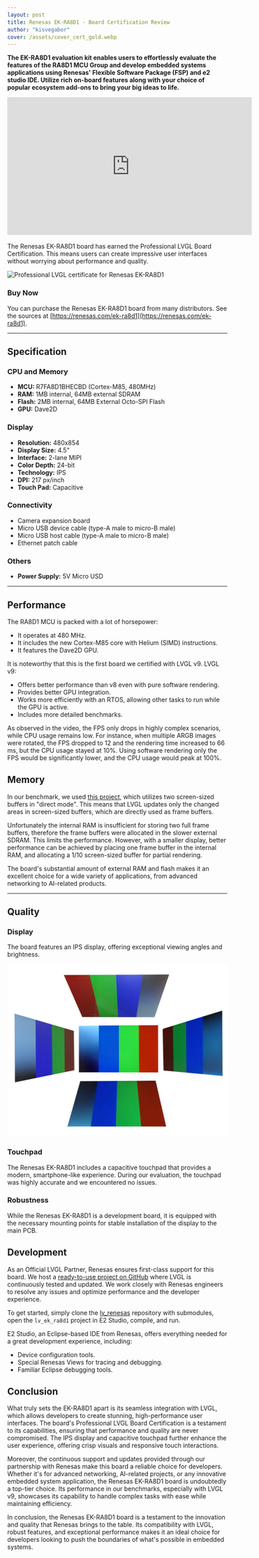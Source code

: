 ```yaml
---
layout: post
title: Renesas EK-RA8D1 - Board Certification Review
author: "kisvegabor"
cover: /assets/cover_cert_gold.webp
---
```


**The EK-RA8D1 evaluation kit enables users to effortlessly evaluate the features of the RA8D1 MCU Group and develop embedded systems applications using Renesas' Flexible Software Package (FSP) and e2 studio IDE. Utilize rich on-board features along with your choice of popular ecosystem add-ons to bring your big ideas to life.**

<iframe width="560" height="315" src="https://www.youtube.com/embed/LHPIqBV_MGA" title="YouTube video player" frameborder="0" allow="accelerometer; autoplay; clipboard-write; encrypted-media; gyroscope; picture-in-picture; web-share" allowfullscreen></iframe>

The Renesas EK-RA8D1 board has earned the Professional LVGL Board Certification. This means users can create impressive user interfaces without worrying about performance and quality.

<img src="https://lvgl.io/assets/images/cert_pro.png" alt="Professional LVGL certificate for Renesas EK-RA8D1" style="display:block;">

### Buy Now

You can purchase the Renesas EK-RA8D1 board from many distributors. See the sources at [https://renesas.com/ek-ra8d1](https://renesas.com/ek-ra8d1).

<hr/>

## Specification

### CPU and Memory

- **MCU:** R7FA8D1BHECBD (Cortex-M85, 480MHz)
- **RAM:** 1MB internal, 64MB external SDRAM
- **Flash:** 2MB internal, 64MB External Octo-SPI Flash
- **GPU:** Dave2D

### Display

- **Resolution:** 480x854
- **Display Size:** 4.5"
- **Interface:** 2-lane MIPI
- **Color Depth:** 24-bit
- **Technology:** IPS
- **DPI:** 217 px/inch
- **Touch Pad:** Capacitive

### Connectivity
- Camera expansion board
- Micro USB device cable (type-A male to micro-B male)
- Micro USB host cable (type-A male to micro-B male)
- Ethernet patch cable

### Others
- **Power Supply:** 5V Micro USD

<hr/>

## Performance

The RA8D1 MCU is packed with a lot of horsepower:
- It operates at 480 MHz.
- It includes the new Cortex-M85 core with Helium (SIMD) instructions.
- It features the Dave2D GPU.

It is noteworthy that this is the first board we certified with LVGL v9. LVGL v9:
- Offers better performance than v8 even with pure software rendering.
- Provides better GPU integration.
- Works more efficiently with an RTOS, allowing other tasks to run while the GPU is active.
- Includes more detailed benchmarks.

As observed in the video, the FPS only drops in highly complex scenarios, while CPU usage remains low. For instance, when multiple ARGB images were rotated, the FPS dropped to 12 and the rendering time increased to 66 ms, but the CPU usage stayed at 10%. Using software rendering only the FPS would be significantly lower, and the CPU usage would peak at 100%.

## Memory

In our benchmark, we used [this project](https://github.com/lvgl/lv_renesas/tree/master/lv_ek_ra8d1), which utilizes two screen-sized buffers in "direct mode". This means that LVGL updates only the changed areas in screen-sized buffers, which are directly used as frame buffers.

Unfortunately the internal RAM is insufficient for storing two full frame buffers, therefore the frame buffers were allocated in the slower external SDRAM. This limits the performance. However, with a smaller display, better performance can be achieved by placing one frame buffer in the internal RAM, and allocating a 1/10 screen-sized buffer for partial rendering. 

The board's substantial amount of external RAM and flash makes it an excellent choice for a wide variety of applications, from advanced networking to AI-related products.

<hr/>

## Quality

### Display
The board features an IPS display, offering exceptional viewing angles and brightness. 

![Viewing angles of the Renesas EK-RA8D1](/assets/cert_renesas_ra8d1/display.webp)

### Touchpad

The Renesas EK-RA8D1 includes a capacitive touchpad that provides a modern, smartphone-like experience. During our evaluation, the touchpad was highly accurate and we encountered no issues.

### Robustness

While the Renesas EK-RA8D1 is a development board, it is equipped with the necessary mounting points for stable installation of the display to the main PCB.

## Development

As an Official LVGL Partner, Renesas ensures first-class support for this board. We host a [ready-to-use project on GitHub](https://github.com/lvgl/lv_renesas/tree/master/lv_ek_ra8d1) where LVGL is continuously tested and updated. We work closely with Renesas engineers to resolve any issues and optimize performance and the developer experience.

To get started, simply clone the [lv_renesas](https://github.com/lvgl/lv_renesas) repository with submodules, open the `lv_ek_ra8d1` project in E2 Studio, compile, and run. 

E2 Studio, an Eclipse-based IDE from Renesas, offers everything needed for a great development experience, including:
- Device configuration tools.
- Special Renesas Views for tracing and debugging.
- Familiar Eclipse debugging tools.

## Conclusion

What truly sets the EK-RA8D1 apart is its seamless integration with LVGL, which allows developers to create stunning, high-performance user interfaces. The board's Professional LVGL Board Certification is a testament to its capabilities, ensuring that performance and quality are never compromised. The IPS display and capacitive touchpad further enhance the user experience, offering crisp visuals and responsive touch interactions.

Moreover, the continuous support and updates provided through our partnership with Renesas make this board a reliable choice for developers. Whether it's for advanced networking, AI-related projects, or any innovative embedded system application, the Renesas EK-RA8D1 board is undoubtedly a top-tier choice. Its performance in our benchmarks, especially with LVGL v9, showcases its capability to handle complex tasks with ease while maintaining efficiency.

In conclusion, the Renesas EK-RA8D1 board is a testament to the innovation and quality that Renesas brings to the table. Its compatibility with LVGL, robust features, and exceptional performance makes it an ideal choice for developers looking to push the boundaries of what's possible in embedded systems.
